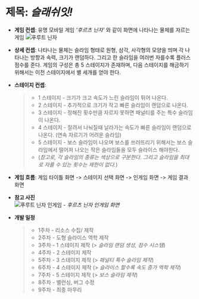 # 제목: ***슬래쉬잇!***
- **게임 컨셉**: 유명 모바일 게임 *'후르츠 닌자'* 와 같이 화면에 나타나는 물체를 자르는 게임
![푸루트 닌자](https://i.ytimg.com/vi/mGOaeeUiI6g/maxresdefault.jpg "푸루트 닌자")

- **상세 컨셉**: 나타나는 물체는 슬라임 형태로 원형, 삼각, 사각형의 모양을 띄며 각 나타나는 방향과 속력, 크기가 랜덤하다. 그리고 한 슬라임을 여러번 자를수록 플러스 점수를 준다. 게임의 구성은 총 5 스테이지가 존재하며, 다음 스테이지를 해금하기 위해서는 이전 스테이지에서 별 세개를 얻야 한다.

- **스테이지 컨셉**:
  >- 1 스테이지 - 크기가 크고 속도가 느린 슬라임이 튀어 나온다.
  >- 2 스테이지 - 추가적으로 크기가 작고 빠른 슬라임이 랜덤으로 나온다.
  >- 3 스테이지 - 정해진 횟수만큼 자르지 못하면 패널티를 주는 특수 슬라임이 나온다.
  >- 4 스테이지 - 잘려서 나눠질때 날라가는 속도가 빠른 슬라임이 랜덤으로 나온다. (연속 자르기가 어려운 슬라임)
  >- 5 스테이지 - 보스 슬라임이 나오며 보스를 쓰러뜨리기 위해서는 보스 슬라임에서 떨어져 나오는 작은 슬라임들을 모두 슬라이스 해야한다.
  >- (*참고로, 각 슬라임의 종류는 색상으로 구분한다. 그리고 슬라임을 최대로 자를 수 있는 횟수는 제한이 없다.*)

- **게임 흐름**: 게임 타이틀 화면 -> 스테이지 선택 화면 -> 인게임 화면 -> 게임 결과 화면

- **참고 사진**\
![푸루트 닌자 인게임](https://mblogthumb-phinf.pstatic.net/20110822_277/k_dash_13140001353269vhi5_JPEG/mzl.wnwccwgo.320x480-75.jpg?type=w2 "푸루트 닌자 인게임") - *후르츠 닌자 인게임 화면*

- **개발 일정**
  >- 1주차 - 리소스 수집/ 제작
  >- 2주차 - 도형 슬라이스 역학 제작 
  >- 3주차 - 1 스테이지 제작 (> *슬라임 랜덤 생성, 점수 시스템*)
  >- 4주차 - 2 스테이지 제작 
  >- 5주차 - 3 스테이지 제작 (> *패널티 특수 슬라임 제작*)
  >- 6주차 - 4 스테이지 제작 (> *슬라이스 할수록 속도 증가 역학 제작*)
  >- 7주차 - 5 스테이지 제작 (> *보스 슬라임 제작*)
  >- 8주차 - 밸런싱, 버그 수정
  >- 9주차 - 최종 마무리

